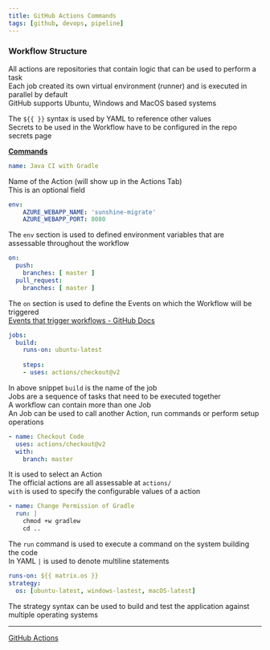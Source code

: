 ```yaml
---
title: GitHub Actions Commands
tags: [github, devops, pipeline]
---
```


### Workflow Structure

All actions are repositories that contain logic that can be used to perform a task  
Each job created its own virtual environment (runner) and is executed in parallel by default  
GitHub supports Ubuntu, Windows and MacOS based systems  

The `${{ }}` syntax is used by YAML to reference other values  
Secrets to be used in the Workflow have to be configured in the repo secrets page  

**<u>Commands</u>**

```yaml
name: Java CI with Gradle
```

Name of the Action (will show up in the Actions Tab)  
This is an optional field  

```yaml
env:
	AZURE_WEBAPP_NAME: 'sunshine-migrate'
	AZURE_WEBAPP_PORT: 8080
```

The `env` section is used to defined environment variables that are assessable throughout the workflow

```yaml
on:
  push:
    branches: [ master ]
  pull_request:
	branches: [ master ]
```

The `on` section is used to define the Events on which the Workflow will be triggered  
[Events that trigger workflows - GitHub Docs](https://docs.github.com/en/actions/using-workflows/events-that-trigger-workflows)  

```yaml
jobs:
  build:
    runs-on: ubuntu-latest
	
	steps:
	- uses: actions/checkout@v2
```

In above snippet `build` is the name of the job  
Jobs are a sequence of tasks that need to be executed together  
A workflow can contain more than one Job  
An Job can be used to call another Action, run commands or perform setup operations  

```yaml
- name: Checkout Code
  uses: actions/checkout@v2
  with:
    branch: master
```

It is used to select an Action  
The official actions are all assessable at `actions/`  
`with` is used to specify the configurable values of a action  

```yaml
- name: Change Permission of Gradle
  run: |
    chmod +w gradlew
    cd ..
```

The `run` command is used to execute a command on the system building the code  
In YAML `|` is used to denote multiline statements

```yaml
runs-on: ${{ matrix.os }}
strategy:
  os: [ubuntu-latest, windows-lastest, macOS-latest]
```

The strategy syntax can be used to build and test the application against multiple operating systems

---

[GitHub Actions](GitHub%20Actions.md)